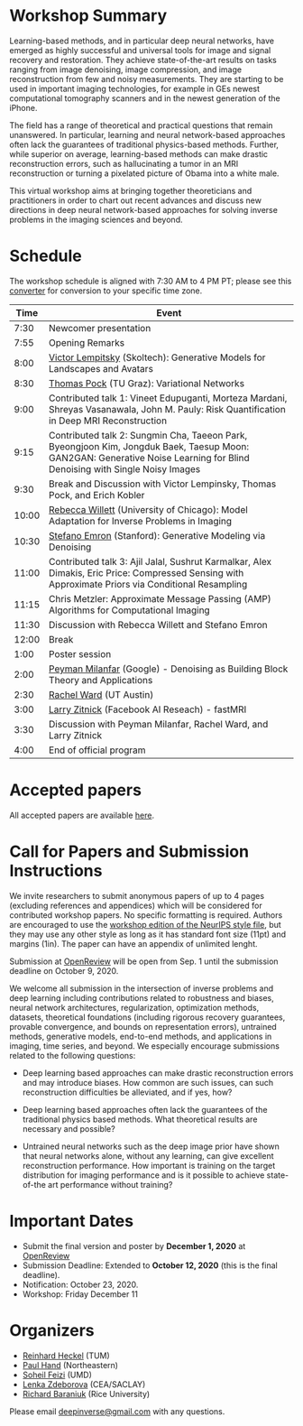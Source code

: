 # Workshop Summary

Learning-based methods, and in particular deep neural networks, have emerged as highly successful and universal tools for image and signal recovery and restoration. They achieve state-of-the-art results on tasks ranging from image denoising, image compression, and image reconstruction from few and noisy measurements. They are starting to be used in important imaging technologies, for example in GEs newest computational tomography scanners and in the newest generation of the iPhone.

The field has a range of theoretical and practical questions that remain unanswered. In particular, learning and neural network-based approaches often lack the guarantees of traditional physics-based methods. Further, while superior on average, learning-based methods can make drastic reconstruction errors, such as hallucinating a tumor in an MRI reconstruction or turning a pixelated picture of Obama into a white male.

This virtual workshop aims at bringing together theoreticians and practitioners in order to chart out recent advances and discuss new directions in deep neural network-based approaches for solving inverse problems in the imaging sciences and beyond.


# Schedule

The workshop schedule is aligned with 7:30 AM to 4 PM PT; please see this [converter](https://www.timeanddate.com/worldclock/fixedtime.html?msg=Deep+Inverse+Workshop&iso=20201211T0730&p1=256&ah=8&am=30) for conversion to your specific time zone.


| Time | Event |
| --- | --- |
| 7:30 | Newcomer presentation |
| 7:55 | Opening Remarks |
| 8:00 | [Victor Lempitsky](http://sites.skoltech.ru/compvision/members/vilem/) (Skoltech): Generative Models for Landscapes and Avatars |
| 8:30 | [Thomas Pock](https://www.tugraz.at/institute/icg/research/team-pock/people/pock/) (TU Graz): Variational Networks |
| 9:00 | Contributed talk 1: Vineet Edupuganti, Morteza Mardani, Shreyas Vasanawala, John M. Pauly: Risk Quantification in Deep MRI Reconstruction|
| 9:15 | Contributed talk 2: Sungmin Cha, Taeeon Park, Byeongjoon Kim, Jongduk Baek, Taesup Moon: GAN2GAN: Generative Noise Learning for Blind Denoising with Single Noisy Images |
| 9:30 | Break and Discussion with Victor Lempinsky, Thomas Pock, and Erich Kobler |
| 10:00 | [Rebecca Willett](https://voices.uchicago.edu/willett/) (University of Chicago): Model Adaptation for Inverse Problems in Imaging |
| 10:30 | [Stefano Emron](https://cs.stanford.edu/~ermon/) (Stanford): Generative Modeling via Denoising |
| 11:00 | Contributed talk 3: Ajil Jalal, Sushrut Karmalkar, Alex Dimakis, Eric Price: Compressed Sensing with Approximate Priors via Conditional Resampling |
| 11:15 | Chris Metzler: Approximate Message Passing (AMP) Algorithms for Computational Imaging |
| 11:30 | Discussion with Rebecca Willett and Stefano Emron |
| 12:00 | Break  |
| 1:00 |  Poster session |
| 2:00 |  [Peyman Milanfar](https://sites.google.com/view/milanfarhome/) (Google) - Denoising as Building Block Theory and Applications |
| 2:30 | [Rachel Ward](https://www.oden.utexas.edu/people/1143/) (UT Austin) |
| 3:00 | [Larry Zitnick](http://larryzitnick.org/) (Facebook AI Reseach) - fastMRI |
| 3:30 | Discussion with Peyman Milanfar, Rachel Ward, and Larry Zitnick |
| 4:00 | End of official program |


# Accepted papers

All accepted papers are available [here](https://openreview.net/group?id=NeurIPS.cc/2020/Workshop/Deep_Inverse). 


# Call for Papers and Submission Instructions

We invite researchers to submit anonymous papers of up to 4 pages (excluding references and appendices) which will be considered for contributed workshop papers. No specific formatting is required. Authors are encouraged to use the [workshop edition of the NeurIPS style file](https://deep-inverse.org/downloads/NeurIPSDeepInverseStyle.zip), but they may use any other style as long as it has standard font size (11pt) and margins (1in). The paper can have an appendix of unlimited lenght.

Submission at [OpenReview](https://openreview.net/group?id=NeurIPS.cc/2020/Workshop/Deep_Inverse) will be open from Sep. 1 until the submission deadline on October 9, 2020.

We welcome all submission in the intersection of inverse problems and deep learning including contributions related to robustness and biases, neural network architectures, regularization, optimization methods, datasets, theoretical foundations (including rigorous recovery guarantees, provable convergence, and bounds on representation errors),  untrained methods, generative models, end-to-end methods, and applications in imaging, time series, and beyond. We especially encourage submissions related to the following questions:

- Deep learning based approaches can make drastic reconstruction errors and may introduce biases. How common are such issues, can such reconstruction difficulties be alleviated, and if yes, how? 

- Deep learning based approaches often lack the guarantees of the traditional physics based methods. What theoretical results are necessary and possible?

- Untrained neural networks such as the deep image prior have shown that neural networks alone, without any learning, can give excellent reconstruction performance. How important is training on the target distribution for imaging performance and is it possible to achieve state-of-the art performance without training?

# Important Dates
- Submit the final version and poster by **December 1, 2020** at [OpenReview](https://openreview.net/group?id=NeurIPS.cc/2020/Workshop/Deep_Inverse)
- Submission Deadline: Extended to **October 12, 2020** (this is the final deadline).
- Notification: October 23, 2020.
- Workshop: Friday December 11

# Organizers
- [Reinhard Heckel](http://www.reinhardheckel.com/) (TUM)
- [Paul Hand](http://khoury.northeastern.edu/home/hand/) (Northeastern)
- [Soheil Feizi](https://www.cs.umd.edu/~sfeizi/) (UMD)
- [Lenka Zdeborova](http://artax.karlin.mff.cuni.cz/~zdebl9am/) (CEA/SACLAY)
- [Richard Baraniuk](http://richb.rice.edu/) (Rice University)

Please email [deepinverse@gmail.com](mailto:deepinverse@gmail.com) with any questions.
